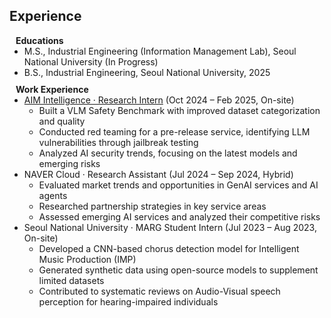 ## Experience

<h4 style="margin:0 10px 0;">Educations</h4>

<ul style="margin:0 0 10px;">
  <li>M.S., Industrial Engineering (Information Management Lab), Seoul National University (In Progress)</li>
  <li>B.S., Industrial Engineering, Seoul National University, 2025</li>
</ul>


<h4 style="margin:0 10px 0;">Work Experience</h4>

<ul style="margin:0 0 10px;">
  <li>
    <a href="https://aim-intelligence.com/en"><autocolor>AIM Intelligence · Research Intern</autocolor></a> (Oct 2024 – Feb 2025, On-site)
    <ul>
      <li>Built a VLM Safety Benchmark with improved dataset categorization and quality</li>
      <li>Conducted red teaming for a pre-release service, identifying LLM vulnerabilities through jailbreak testing</li>
      <li>Analyzed AI security trends, focusing on the latest models and emerging risks</li>
    </ul>
  </li>

  <li>
    <autocolor>NAVER Cloud · Research Assistant</autocolor> (Jul 2024 – Sep 2024, Hybrid)
    <ul>
      <li>Evaluated market trends and opportunities in GenAI services and AI agents</li>
      <li>Researched partnership strategies in key service areas</li>
      <li>Assessed emerging AI services and analyzed their competitive risks</li>
    </ul>
  </li>

  <li>
    <autocolor>Seoul National University · MARG Student Intern</autocolor> (Jul 2023 – Aug 2023, On-site)
    <ul>
      <li>Developed a CNN-based chorus detection model for Intelligent Music Production (IMP)</li>
      <li>Generated synthetic data using open-source models to supplement limited datasets</li>
      <li>Contributed to systematic reviews on Audio-Visual speech perception for hearing-impaired individuals</li>
    </ul>
  </li>
</ul>
